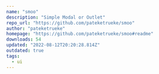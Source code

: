 ```yaml
---
name: "smoo"
description: "Simple Modal or Outlet"
repo_url: "https://github.com/pateketrueke/smoo"
author: "pateketrueke"
homepage: "https://github.com/pateketrueke/smoo#readme"
downloads: 54
updated: "2022-08-12T20:20:28.814Z"
outdated: true
tags: 
  - ui
---
```

